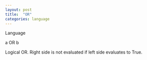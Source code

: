 ```yaml
---
layout: post
title:  "OR"
categories: language
---
```

Language

a OR b

Logical OR. Right side is not evaluated if left side evaluates to True.

